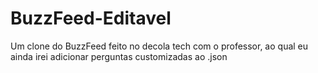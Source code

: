 # BuzzFeed-Editavel
Um clone do BuzzFeed feito no decola tech com o professor, ao qual eu ainda irei adicionar perguntas customizadas ao .json
